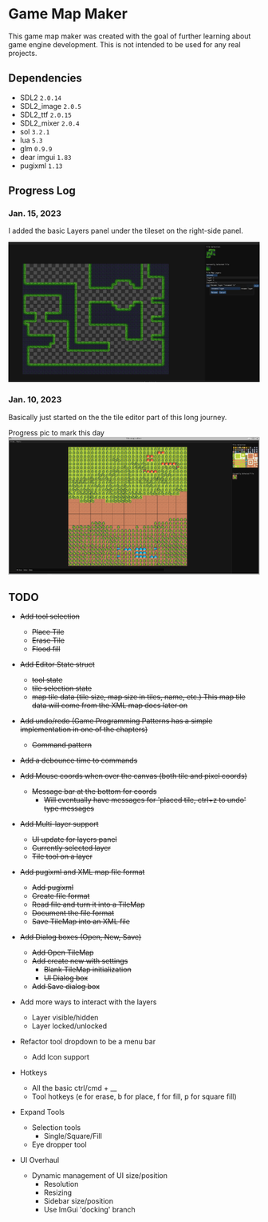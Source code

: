# Game Map Maker

This game map maker was created with the goal of further learning about game engine development. This is not intended to be used for any real projects.


## Dependencies

- SDL2 `2.0.14`
- SDL2_image `2.0.5`
- SDL2_ttf `2.0.15`
- SDL2_mixer `2.0.4`
- sol `3.2.1`
- lua `5.3`
- glm `0.9.9`
- dear imgui `1.83`
- pugixml `1.13`

## Progress Log

### Jan. 15, 2023

I added the basic Layers panel under the tileset on the right-side panel.

![Second Progress Pic](/screenshots/progress-2023-01-15.png)

### Jan. 10, 2023

Basically just started on the the tile editor part of this long journey.

Progress pic to mark this day
![First Progress Pic](/screenshots/progress-2023-01-10.png)


## TODO

- ~~Add tool selection~~
  - ~~Place Tile~~
  - ~~Erase Tile~~
  - ~~Flood fill~~
- ~~Add Editor State struct~~
  - ~~tool state~~
  - ~~tile selection state~~
  - ~~map tile data (tile size, map size in tiles, name, etc.)
      This map tile data will come from the XML map docs later on~~

- ~~Add undo/redo (Game Programming Patterns has a simple implementation in one of the chapters)~~
  - ~~Command pattern~~
- ~~Add a debounce time to commands~~
- ~~Add Mouse coords when over the canvas (both tile and pixel coords)~~
  - ~~Message bar at the bottom for coords~~
    - ~~Will eventually have messages for 'placed tile, ctrl+z to undo' type messages~~
- ~~Add Multi-layer support~~
  - ~~UI update for layers panel~~
  - ~~Currently selected layer~~
  - ~~Tile tool on a layer~~
- ~~Add pugixml and XML map file format~~
  - ~~Add pugixml~~
  - ~~Create file format~~
  - ~~Read file and turn it into a TileMap~~
  - ~~Document the file format~~
  - ~~Save TileMap into an XML file~~

- ~~Add Dialog boxes (Open, New, Save)~~
  - ~~Add Open TileMap~~ 
  - ~~Add create new with settings~~
    - ~~Blank TileMap initialization~~
    - ~~UI Dialog box~~
  - ~~Add Save dialog box~~

- Add more ways to interact with the layers
  - Layer visible/hidden
  - Layer locked/unlocked

- Refactor tool dropdown to be a menu bar
  - Add Icon support

- Hotkeys
  - All the basic ctrl/cmd + __
  - Tool hotkeys (e for erase, b for place, f for fill, p for square fill)

- Expand Tools
  - Selection tools
    - Single/Square/Fill
  - Eye dropper tool

- UI Overhaul
  - Dynamic management of UI size/position
    - Resolution
    - Resizing
    - Sidebar size/position
    - Use ImGui 'docking' branch
